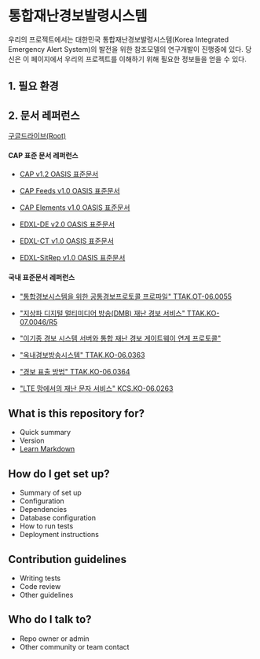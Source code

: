 # 통합재난경보발령시스템 #

우리의 프로젝트에서는 대한민국 통합재난경보발령시스템(Korea Integrated Emergency Alert System)의 발전을 위한 참조모델의 연구개발이 진행중에 있다. 당신은 이 페이지에서 우리의 프로젝트를 이해하기 위해 필요한 정보들을 얻을 수 있다.

## 1. 필요 환경 ##



## 2. 문서 레퍼런스 ##

[구글드라이브(Root)](https://drive.google.com/folderview?id=0B2mOw8eNDJEGVTdYaTZtM0lESmM&usp=sharing)


#### CAP 표준 문서 레퍼런스 ####

* [CAP v1.2 OASIS 표준문서](http://docs.oasis-open.org/emergency/cap/v1.2/CAP-v1.2-os.pdf)
 
* [CAP Feeds v1.0 OASIS 표준문서](http://docs.oasis-open.org/emergency-adopt/cap-feeds/v1.0/cap-feeds-v1.0.pdf)

* [CAP Elements v1.0 OASIS 표준문서](http://docs.oasis-open.org/emergency-adopt/cap-elements/v1.0/cn01/cap-elements-v1.0-cn01.pdf)

* [EDXL-DE v2.0 OASIS 표준문서](http://docs.oasis-open.org/emergency/edxl-de/v2.0/cs02/edxl-de-v2.0-cs02.pdf)

* [EDXL-CT v1.0 OASIS 표준문서](http://docs.oasis-open.org/emergency/edxl-ct/v1.0/csd03/edxl-ct-v1.0-csd03.pdf)

* [EDXL-SitRep v1.0 OASIS 표준문서](http://docs.oasis-open.org/emergency/edxl-sitrep/v1.0/cs01/edxl-sitrep-v1.0-cs01.pdf)


#### 국내 표준문서 레퍼런스 ####

* ["통합경보시스템을 위한 공통경보프로토콜 프로파일" TTAK.OT-06.0055](https://drive.google.com/open?id=0B0--4gSfRo2fekdRVEpzTkV6UEE)

* ["지상파 디지털 멀티미디어 방송(DMB) 재난 경보 서비스" TTAK.KO-07.0046/R5](https://drive.google.com/open?id=0B0--4gSfRo2fYllDbDFnTTd0Ykk)

* ["이기종 경보 시스템 서버와 통합 재난 경보 게이트웨이 연계 프로토콜"](https://drive.google.com/open?id=0B0--4gSfRo2fZnh2SFhUdXVJemM)

* ["옥내경보방송시스템" TTAK.KO-06.0363](https://drive.google.com/open?id=0B0--4gSfRo2fMXUxRDFpRFZPVkk)

* ["경보 표출 방법" TTAK.KO-06.0364](https://drive.google.com/open?id=0B0--4gSfRo2fdF9fX1g2NG1sZkU)

* ["LTE 망에서의 재난 문자 서비스" KCS.KO-06.0263](https://drive.google.com/open?id=0B0--4gSfRo2fby0wNUtmMXZzbXc)







## What is this repository for? ##

* Quick summary
* Version
* [Learn Markdown](https://bitbucket.org/tutorials/markdowndemo)

## How do I get set up? ##

* Summary of set up
* Configuration
* Dependencies
* Database configuration
* How to run tests
* Deployment instructions

## Contribution guidelines ##

* Writing tests
* Code review
* Other guidelines

## Who do I talk to? ##

* Repo owner or admin
* Other community or team contact